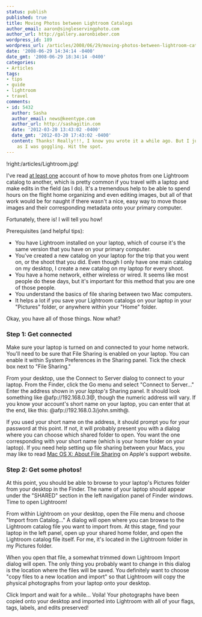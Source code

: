 ```yaml
---
status: publish
published: true
title: Moving Photos between Lightroom Catalogs
author_email: aaron@singleservingphoto.com
author_url: http://gallery.aaronbieber.com
wordpress_id: 189
wordpress_url: /articles/2008/06/29/moving-photos-between-lightroom-catalogs/
date: '2008-06-29 14:34:14 -0400'
date_gmt: '2008-06-29 18:34:14 -0400'
categories:
- Articles
tags:
- tips
- guide
- lightroom
- travel
comments:
- id: 5432
  author: Sasha
  author_email: news@keentype.com
  author_url: http://sashagitin.com
  date: '2012-03-20 13:43:02 -0400'
  date_gmt: '2012-03-20 17:43:02 -0400'
  content: Thanks! Really!!!, I know you wrote it a while ago. But I just found this
    as I was goggling. Hit the spot.
---
```

!right:/articles/Lightroom.jpg!

I've read [at least
one](http://www.lightroomkillertips.com/2008/friday-video-moving-between-laptop-and-desktop/)
account of how to move photos from one Lightroom catalog to another,
which is pretty common if you travel with a laptop and make edits in the
field (as I do). It's a tremendous help to be able to spend hours on the
flight home organizing and even editing images, but all of that work
would be for naught if there wasn't a nice, easy way to move those
images and their corresponding metadata onto your primary computer.

Fortunately, there is! I will tell you how! <!--more-->

Prerequisites (and helpful tips):

* You have Lightroom installed on your laptop, which of course it's the
same version that you have on your primary computer.
 * You've created a new catalog on your laptop for the trip that you
went on, or the shoot that you did. Even though I only have one main
catalog on my desktop, I create a new catalog on my laptop for every
shoot.
 * You have a home network, either wireless or wired. It seems like
most people do these days, but it's important for this method that you
are one of those people.
 * You understand the basics of file sharing between two Mac
computers.
 * It helps a lot if you save your Lightroom catalogs on your laptop in
your "Pictures" folder, or anywhere within your "Home" folder.

Okay, you have all of those things. Now what?

### Step 1: Get connected

Make sure your laptop is turned on and connected to your home network.
You'll need to be sure that File Sharing is enabled on your laptop. You
can enable it within System Preferences in the Sharing panel. Tick the
check box next to "File Sharing."

From your desktop, use the Connect to Server dialog to connect to your
laptop. From the Finder, click the Go menu and select "Connect to
Server..." Enter the address shown in your *laptop's* Sharing panel.
It should look something like @afp://192.168.0.3@, though the numeric
address will vary. If you know your account's short name on your laptop,
you can enter that at the end, like this:
@afp://192.168.0.3/john.smith@.

If you used your short name on the address, it should prompt you for
your password at this point. If not, it will probably present you with a
dialog where you can choose which shared folder to open. You want the
one corresponding with your short name (which is your home folder on
your laptop). If you need help setting up file sharing between your
Macs, you may like to read [Mac OS X: About File
Sharing](http://support.apple.com/kb/HT1549) on Apple's support website.

### Step 2: Get some photos!

At this point, you should be able to browse to your laptop's Pictures
folder from your desktop in the Finder. The name of your laptop should
appear under the "SHARED" section in the left navigation panel of Finder
windows. Time to open Lightroom!

From within Lightroom on your desktop, open the File menu and choose
"Import from Catalog..." A dialog will open where you can browse to the
Lightroom catalog file you want to import from. At this stage, find your
laptop in the left panel, open up your shared home folder, and open the
Lightroom catalog file itself. For me, it's located in the Lightroom
folder in my Pictures folder.

When you open that file, a somewhat trimmed down Lightroom Import dialog
will open. The only thing you probably want to change in this dialog is
the location where the files will be saved. You definitely want to
choose "copy files to a new location and import" so that Lightroom will
copy the physical photographs from your laptop onto your desktop.

Click Import and wait for a while... Voila! Your photographs have been
copied onto your desktop and imported into Lightroom with all of your
flags, tags, labels, and edits preserved!
